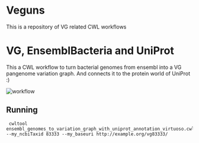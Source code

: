 # Veguns

This is a repository of VG related CWL workflows

# VG, EnsemblBacteria and UniProt

This a CWL workflow to turn bacterial genomes from ensembl into a VG pangenome variation graph. And connects it to the protein world of UniProt :)


![workflow](https://view.commonwl.org/graph/png/github.com/vgteam/Veguns/blob/master/ensembl_genomes_to_variation_graph_with_uniprot_annotation_rdf.cwl)
## Running

```
 cwltool ensembl_genomes_to_variation_graph_with_uniprot_annotation_virtuoso.cwl --my_ncbiTaxid 83333 --my_baseuri http://example.org/vg83333/
```

